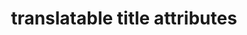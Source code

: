 ---
layout: compose
includes:
  - path: gallery.html
    css_class: bg-light

namespace: page-namespace
permalink: /german-permalink
permalink_en: /english-permalink
nav_highlight: translatable attributes to highlight nav
title: translatable title attributes
---